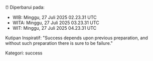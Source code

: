 ⏰ Diperbarui pada:
- WIB: Minggu, 27 Juli 2025 02.23.31 UTC
- WITA: Minggu, 27 Juli 2025 03.23.31 UTC
- WIT: Minggu, 27 Juli 2025 04.23.31 UTC

Kutipan Inspiratif:
"Success depends upon previous preparation, and without such preparation there is sure to be failure."


Kategori: success

